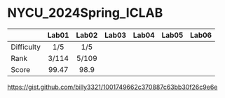 # NYCU_2024Spring_ICLAB

|             | Lab01  | Lab02 | Lab03 | Lab04 | Lab05 | Lab06 | 
| ------------|:------:|:-----:|:-----:|:-----:|:-----:|:-----:|
| Difficulty  |  1/5   |  1/5  ||||||
| Rank        |  3/114 | 5/109   ||||||
| Score       |  99.47 |   98.9 ||||||


https://gist.github.com/billy3321/1001749662c370887c63bb30f26c9e6e
